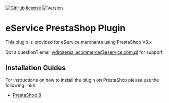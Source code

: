 [![GitHub license](https://img.shields.io/github/license/eservice-electronic-payments/prestashop-8)](https://github.com/eservice-electronic-payments/prestashop-8/blob/master/LICENSE)
![Version](https://img.shields.io/badge/version-1.1.0-informational)

# eService PrestaShop Plugin

This plugin is provided for eService merchants using PrestaShop V8.x 

Got a question? email wdrozenia_ecommerce@eservice.com.pl for support.

## Installation Guides

For instructions on how to install the plugin on PrestaShop please use the following links:
* [PrestaShop 8](https://github.com/eservice-electronic-payments/Prestashop-8/wiki/Installation-of-eService-Plugin-for-PrestaShop-8)

